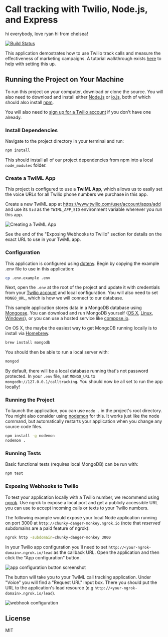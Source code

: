 # Call tracking with Twilio, Node.js, and Express

hi everybody, love ryan
hi from chelsea!

[![Build Status](https://travis-ci.org/TwilioDevEd/call-tracking-node.svg?branch=master)](https://travis-ci.org/TwilioDevEd/call-tracking-node)

This application demostrates how to use Twilio track calls and measure
the effectiveness of marketing campaigns.  A tutorial walkthrough exists [here](https://www.twilio.com/docs/tutorials/walkthrough/call-tracking/node/express) to help with setting this up.

## Running the Project on Your Machine

To run this project on your computer, download or clone the source. You will
also need to download and install either [Node.js](http://nodejs.org/)
or [io.js](https://iojs.org/en/index.html), both of which should also install
[npm](https://www.npmjs.com/).

You will also need to [sign up for a Twilio account](https://www.twilio.com/try-twilio)
if you don't have one already.

### Install Dependencies

Navigate to the project directory in your terminal and run:

```bash
npm install
```

This should install all of our project dependencies from npm into a local
`node_modules` folder.

### Create a TwiML App

This project is configured to use a **TwiML App**, which allows us to easily set the voice URLs for all Twilio phone numbers we purchase in this app.

Create a new TwiML app at https://www.twilio.com/user/account/apps/add and use its `Sid` as the `TWIML_APP_SID` environment variable wherever you run this app.

![Creating a TwiML App](http://howtodocs.s3.amazonaws.com/call-tracking-twiml-app.gif)

See the end of the "Exposing Webhooks to Twilio" section for details on the exact URL to use in your TwiML app.

### Configuration

This application is configured using [dotenv](https://www.npmjs.com/package/dotenv).
Begin by copying the example .env file to use in this application:

```bash
cp .env.example .env
```

Next, open the `.env` at the root of the project and update it with credentials
from your [Twilio account](https://www.twilio.com/user/account/voice-messaging)
and local configuration. You will also need to set `MONGO_URL`, which is how we
will connect to our database.

This sample application stores data in a MongoDB database using
[Mongoose](http://mongoosejs.com/). You can download and run MongoDB
yourself ([OS X](http://docs.mongodb.org/manual/tutorial/install-mongodb-on-os-x/),
[Linux](http://docs.mongodb.org/manual/tutorial/install-mongodb-on-ubuntu/),
[Windows](http://docs.mongodb.org/manual/tutorial/install-mongodb-on-windows/)),
or you can use a hosted service like
[compose.io](https://www.compose.io/).

On OS X, the maybe the easiest way to get MongoDB running locally is to install
via [Homebrew](http://brew.sh/).

```bash
brew install mongodb
```

You should then be able to run a local server with:

```bash
mongod
```

By default, there will be a local database running that's not password protected.
In your `.env` file, set `MONGO_URL` to `mongodb://127.0.0.1/calltracking`. You
should now be all set to run the app locally!

### Running the Project

To launch the application, you can use `node .` in the project's root directory.
You might also consider using [nodemon](https://github.com/remy/nodemon) for
this. It works just like the node command, but automatically restarts your
application when you change any source code files.

```bash
npm install -g nodemon
nodemon .
```

### Running Tests

Basic functional tests (requires local MongoDB) can be run with:

```bash
npm test
```

### Exposing Webhooks to Twilio

To test your application locally with a Twilio number, we recommend using
[ngrok](https://ngrok.com/docs). Use ngrok to expose a local port and get a
publicly accessible URL you can use to accept incoming calls or texts to your
Twilio numbers.

The following example would expose your local Node application running on port
3000 at `http://chunky-danger-monkey.ngrok.io` (note that *reserved* subdomains
are a paid feature of ngrok):

```bash
ngrok http -subdomain=chunky-danger-monkey 3000
```

In your Twilio app configuration you'll need to set
`http://<your-ngrok-domain>.ngrok.io/lead` as the callback URL. Open
the application and then click the "App configuration" button.

![app configuration button screenshot](images/app-configuration.png)

The button will take you to your TwiML call tracking
application. Under "Voice" you will find a "Request URL" input
box. There you should put the URL to the application's lead resource
(e.g `http://<your-ngrok-domain>.ngrok.io/lead`).

![webhook configuration](images/webhook.png)

## License

MIT
